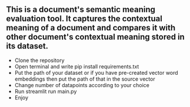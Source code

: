 ## This is a document's semantic meaning evaluation tool. It captures the contextual meaning of a document and compares it with other document's contextual meaning stored in its dataset.

- Clone the repository
- Open terminal and write pip install requirements.txt
- Put the path of your dataset or if you have pre-created vector word embeddings then put the path of that in the source vector
- Change number of datapoints according to your choice
- Run streamlit run main.py
- Enjoy
